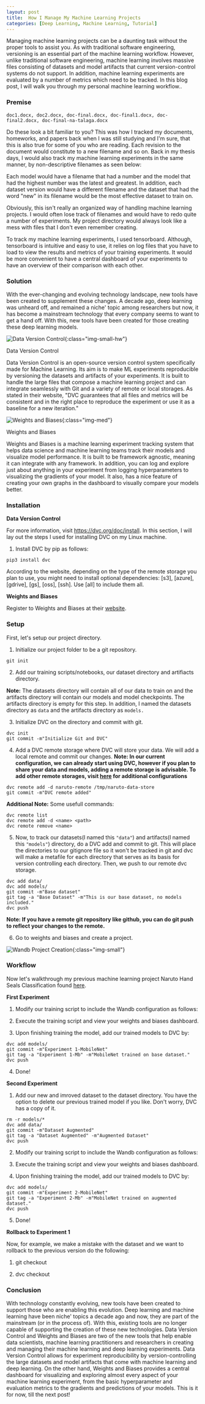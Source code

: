 ```yaml
---
layout: post
title:  How I Manage My Machine Learning Projects
categories: [Deep Learning, Machine Learning, Tutorial]
---
```


Managing machine learning projects can be a daunting task without the proper tools to assist you. As with traditional software engineering, versioning is an essential part of the machine learning workflow. However, unlike traditional software engineering, machine learning involves massive files consisting of datasets and model artifacts that current version-control systems do not support. In addition, machine learning experiments are evaluated by a number of metrics which need to be tracked. In this blog post, I will walk you through my personal machine learning workflow..

### Premise

`doc1.docx, doc2.docx, doc-final.docx, doc-final1.docx, doc-final2.docx, doc-final-na-talaga.docx`

Do these look a bit familiar to you? This was how I tracked my documents, homeworks, and papers back when I was still studying and I'm sure, that this is also true for some of you who are reading. Each revision to the document would constitute to a new filename and so on. Back in  my thesis days, I would also track my machine learning experiments in the same manner, by non-descriptive filenames as seen below:

Each model would have a filename that had a number and the model that had the highest number was the latest and greatest. In addition, each dataset version would have a different filename and the dataset that had the word "new" in its filename would be the most effective dataset to train on.

Obviously, this isn't really an organized way of handling machine learning projects. I would often lose track of filenames and would have to redo quite a number of experiments. My project directory would always look like a mess with files that I don't even remember creating.

To track my machine learning experiments, I used tensorboard. Although, tensorboard is intuitive and easy to use, it relies on log files that you have to load to view the results and metrics of your training experiments. It would be more convenient to have a central dashboard of your experiments to have an overview of their comparison with each other.

### Solution

With the ever-changing and evolving technology landscape, new tools have been created to supplement these changes. A decade ago, deep learning was unheard off, and remained a niche' topic among researchers but now, it has become a mainstream technology that every company seems to want to get a hand off. With this, new tools have been created for those creating these deep learning models.

![Data Version Control](/images/post-4.png){:class="img-small-hw"}
<p class="img-credits">Data Version Control</p>

Data Version Control is an open-source version control system specifically made for Machine Learning. Its aim is to make ML experiments reproducible by versioning the datasets and artifacts of your experiments. It is built to handle the large files that compose a machine learning project and can integrate seamlessly with Git and a variety of remote or local storages. As stated in their website, "DVC guarantees that all files and metrics will be consistent and in the right place to reproduce the experiment or use it as a baseline for a new iteration."

![Weights and Biases](/images/post-4-1.png){:class="img-med"}
<p class="img-credits">Weights and Biases</p>

Weights and Biases is a machine learning experiment tracking system that helps data science and machine learning teams track their models and visualize model performance. It is built to be framework agnostic, meaning it can integrate with any framework. In addition, you can log and explore just about anything in your experiment from logging hyperparameters to visualizing the gradients of your model. It also, has a nice feature of creating your own graphs in the dashboard to visually compare your models better. 

### Installation

**Data Version Control**

For more information, visit <a href="https://dvc.org/doc/install">https://dvc.org/doc/install</a>. In this section, I will lay out the steps I used for installing DVC on my Linux machine.

1) Install DVC by pip as follows:

`pip3 install dvc`

According to the website, depending on the type of the remote storage you plan to use, you might need to install optional dependencies: [s3], [azure], [gdrive], [gs], [oss], [ssh]. Use [all] to include them all.

**Weights and Biases**

Register to Weights and Biases at their [website](https://www.wandb.com/).

### Setup

First, let's setup our project directory. 

1) Initialize our project folder to be a git repository.

```terminal
git init
```

2) Add our training scripts/notebooks, our dataset directory and artifiacts directory.

**Note:** The datasets directory will contain all of our data to train on and the artifacts directory will contain our models and model checkpoints. The artifacts directory is empty for this step. In addition, I named the datasets directory as `data` and the artifacts directory as `models.`

3) Initialize DVC on the directory and commit with git.

```terminal
dvc init
git commit -m"Initialize Git and DVC"
```

4) Add a DVC remote storage where DVC will store your data. We will add a local remote and commit our changes.
**Note: In our current configuration, we can already start using DVC, however if you plan to share your data and models, adding a remote storage is advisable. To add other remote storages, visit [here](https://dvc.org/doc/command-reference/remote/add) for additional configurations**

```terminal
dvc remote add -d naruto-remote /tmp/naruto-data-store
git commit -m"DVC remote added"
```

**Additional Note:** Some usefull commands:

```terminal
dvc remote list
dvc remote add -d <name> <path>
dvc remote remove <name>
```

5) Now, to track our datasets(I named this `"data"`) and artifacts(I named this `"models"`) directory, do a DVC add and commit to git. This will place the directories to our gitignore file so it won't be tracked in git and dvc will make a metafile for each directory that serves as its basis for version controlling each directory. Then, we push to our remote dvc storage.

```terminal
dvc add data/
dvc add models/
git commit -m"Base dataset"
git tag -a "Base Dataset" -m"This is our base dataset, no models included."
dvc push
```
**Note: If you have a remote git repository like github, you can do git push to reflect your changes to the remote.**

6) Go to weights and biases and create a project.

![Wandb Project Creation](/images/post-4-2.png){:class="img-small"}

### Workflow

Now let's walkthrough my previous machine learning project Naruto Hand Seals Classification found [here](https://renzobenemerito.github.io/Naruto-Hand-Seals-Classification/).

**First Experiment**

1) Modify our training script to include the Wandb configuration as follows:

2) Execute the training script and view your weights and biases dashboard.

3) Upon finishing training the model, add our trained models to DVC by:

```terminal
dvc add models/
git commit -m"Experiment 1-MobileNet"
git tag -a "Experiment 1-Mb" -m"MobileNet trained on base dataset."
dvc push
```

4) Done!

**Second Experiment**

1) Add our new and imroved dataset to the dataset directory. You have the option to delete our previous trained model if you like. Don't worry, DVC has a copy of it.

```terminal
rm -r models/*
dvc add data/
git commit -m"Dataset Augmented"
git tag -a "Dataset Augmented" -m"Augmented Dataset"
dvc push
```

2) Modify our training script to include the Wandb configuration as follows:

3) Execute the training script and view your weights and biases dashboard.

4) Upon finishing training the model, add our trained models to DVC by:

```terminal
dvc add models/
git commit -m"Experiment 2-MobileNet"
git tag -a "Experiment 2-Mb" -m"MobileNet trained on augmented dataset."
dvc push
```

5) Done!

**Rollback to Experiment 1**

Now, for example, we make a mistake with the dataset and we want to rollback to the previous version do the following:

1) git checkout

2) dvc checkout

### Conclusion

With technology constantly evolving, new tools have been created to support those who are enabling this evolution. Deep learning and machine learning have been niche' topics a decade ago and now, they are part of the mainstream (or in the process of). With this, existing tools are no longer capable of supporting the creation of these new technologies. Data Version Control and Weights and Biases are two of the new tools that help enable data scientists, machine learning practitioners and researchers in creating and managing their machine learning and deep learning experiments. Data Version Control allows for experiment reproducibility by version-controlling the large datasets and model artifacts that come with machine learning and deep learning. On the other hand, Weights and Biases provides a central dashboard for visualizing and exploring almost every aspect of your machine learning experiment, from the basic hyperparameter and evaluation metrics to the gradients and predictions of your models. This is it for now, till the next post!